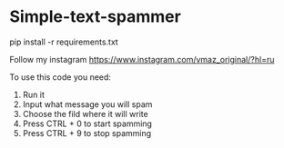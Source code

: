 # Simple-text-spammer
pip install -r requirements.txt


Follow my instagram
https://www.instagram.com/vmaz_original/?hl=ru


To use this code you need:
1. Run it
2. Input what message you will spam
3. Choose the fild where it will write
4. Press CTRL + 0 to start spamming
5. Press CTRL + 9 to stop spamming

